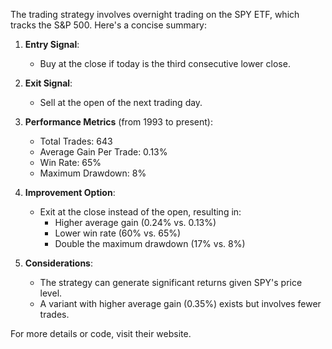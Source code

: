 The trading strategy involves overnight trading on the SPY ETF, which tracks the S&P 500. Here's a concise summary:

1. **Entry Signal**: 
   - Buy at the close if today is the third consecutive lower close.

2. **Exit Signal**:
   - Sell at the open of the next trading day.

3. **Performance Metrics** (from 1993 to present):
   - Total Trades: 643
   - Average Gain Per Trade: 0.13%
   - Win Rate: 65%
   - Maximum Drawdown: 8%

4. **Improvement Option**:
   - Exit at the close instead of the open, resulting in:
     - Higher average gain (0.24% vs. 0.13%)
     - Lower win rate (60% vs. 65%)
     - Double the maximum drawdown (17% vs. 8%)

5. **Considerations**:
   - The strategy can generate significant returns given SPY's price level.
   - A variant with higher average gain (0.35%) exists but involves fewer trades.

For more details or code, visit their website.
